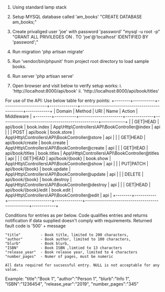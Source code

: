 1. Using standard lamp stack
2. Setup MYSQL database called 'am_books'
	"CREATE DATABASE am_books;"
3. Create privaliged user 'joe' with password 'password'
	"mysql -u root -p"
	"GRANT ALL PRIVILEGES ON *.* TO 'joe'@'localhost' IDENTIFIED BY 'password';"
	
4. Run migration 'php artisan migrate'

5. Run 'vendor/bin/phpunit' from project root directory to load sample books.

6. Run server 'php artisan serve'

7. Open browser and visit below to verify setup works:
	i.  'http://localhost:8000/api/book'
	ii. 'http://localhost:8000/api/book/titles'

For use of the API:
Use below table for entry points:
+--------+-----------+----------------------+--------------+-------------------------------------------------+------------+
| Domain | Method    | URI                  | Name         | Action                                          | Middleware |
+--------+-----------+----------------------+--------------+-------------------------------------------------+------------+
|        | GET|HEAD  | api/book             | book.index   | App\Http\Controllers\API\BookController@index   | api        |
|        | POST      | api/book             | book.store   | App\Http\Controllers\API\BookController@store   | api        |
|        | GET|HEAD  | api/book/create      | book.create  | App\Http\Controllers\API\BookController@create  | api        |
|        | GET|HEAD  | api/book/titles      | book.titles  | App\Http\Controllers\API\BookController@titles  | api        |
|        | GET|HEAD  | api/book/{book}      | book.show    | App\Http\Controllers\API\BookController@show    | api        |
|        | PUT|PATCH | api/book/{book}      | book.update  | App\Http\Controllers\API\BookController@update  | api        |
|        | DELETE    | api/book/{book}      | book.destroy | App\Http\Controllers\API\BookController@destroy | api        |
|        | GET|HEAD  | api/book/{book}/edit | book.edit    | App\Http\Controllers\API\BookController@edit    | api        |
+--------+-----------+----------------------+--------------+-------------------------------------------------+------------+


Conditions for entries as per below. Code qualifies entries and returns notification if data supplied doesn't comply with 
requirements. Returned fault code is '500' + message

    "title"         - Book title, limited to 200 characters,
    "author"        - Book author, limited to 100 characters,
    "blurb"         - Book blurb,
    "ISBN"          - Book ISBN ,limtied to 13 characters
    "release_year"  - Book release year, limited to 4 characters
    "number_pages"  - Numer of pages, must be numeric

    All data required for sucsessful entry. NULL is not acceptable for any value.


Example:
    "title":"Book 1",
    "author":"Person 1",
    "blurb":"Info 1",
    "ISBN":"1236454",
    "release_year":"2019",
    "number_pages":"345"
